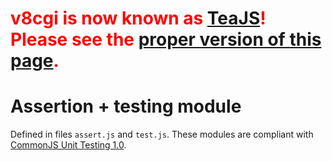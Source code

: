 # <font color='red'><b>v8cgi is now known as <a href='http://code.google.com/p/teajs/'>TeaJS</a>! Please see the <a href='http://code.google.com/p/teajs/wiki/API_Assert'>proper version of this page</a>.</b></font> #
# Assertion + testing module #

Defined in files `assert.js` and `test.js`. These modules are compliant with [CommonJS Unit Testing 1.0](http://wiki.commonjs.org/wiki/Unit_Testing/1.0).